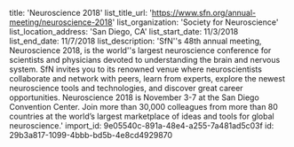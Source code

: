 title: 'Neuroscience 2018'
list_title_url: 'https://www.sfn.org/annual-meeting/neuroscience-2018'
list_organization: 'Society for Neuroscience'
list_location_address: 'San Diego, CA'
list_start_date: 11/3/2018
list_end_date: 11/7/2018
list_description: 'SfN''s 48th annual meeting, Neuroscience 2018, is the world''s largest neuroscience conference for scientists and physicians devoted to understanding the brain and nervous system. SfN invites you to its renowned venue where neuroscientists collaborate and network with peers, learn from experts, explore the newest neuroscience tools and technologies, and discover great career opportunities. Neuroscience 2018 is November 3-7 at the San Diego Convention Center. Join more than 30,000 colleagues from more than 80 countries at the world’s largest marketplace of ideas and tools for global neuroscience.'
import_id: 9e05540c-891a-48e4-a255-7a481ad5c03f
id: 29b3a817-1099-4bbb-bd5b-4e8cd4929870
